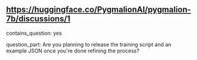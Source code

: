 ## https://huggingface.co/PygmalionAI/pygmalion-7b/discussions/1

contains_question: yes

question_part: Are you planning to release the training script and an example JSON once you're done refining the process?